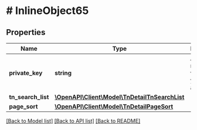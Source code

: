 # # InlineObject65

## Properties

Name | Type | Description | Notes
------------ | ------------- | ------------- | -------------
**private_key** | **string** | API key required to validate your application | [optional]
**tn_search_list** | [**\OpenAPI\Client\Model\TnDetailTnSearchList**](TnDetailTnSearchList.md) |  | [optional]
**page_sort** | [**\OpenAPI\Client\Model\TnDetailPageSort**](TnDetailPageSort.md) |  | [optional]

[[Back to Model list]](../../README.md#models) [[Back to API list]](../../README.md#endpoints) [[Back to README]](../../README.md)
